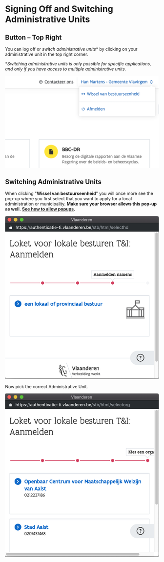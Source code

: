 # Signing Off and Switching Administrative Units

## Button – Top Right

You can log off or _switch administrative units_\* by clicking on your administrative unit in the top right corner.

\*_Switching administrative units is only possible for specific applications, and only if you have access to multiple administrative units._

![Click on the administrative unit to sign off or switch units. Example: Local Government.Loket Lokaal Bestuur.](../../.gitbook/assets/bestuurseenheid-switch-dropdown-small.png)

## Switching Administrative Units

When clicking "**Wissel van bestuurseenheid**" you will once more see the pop-up where you first select that you want to apply for a local administration or municipality. **Make sure your browser allows this pop-up as well.** [**See how to allow popups**](signing-in.md#verschijnt-de-pop-up-niet)**.**

![Choose type of Administrative Unit](../../.gitbook/assets/wissel-1-kies-bestuur.png)

Now pick the correct Administrative Unit.

![Choose Administrative Unit](../../.gitbook/assets/wissel-2-wisselen.png)

